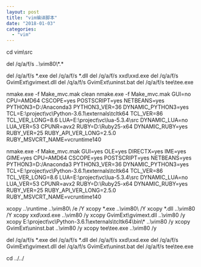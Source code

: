 ```yaml
---
layout: post
title: "vim编译脚本"
date: "2018-01-03"
categories: 
  - "vim"
---
```


cd vim\\src

del /q/a/f/s ..\\vim80\\\*.\*

del /q/a/f/s \*.exe del /q/a/f/s \*.dll del /q/a/f/s xxd\\xxd.exe del /q/a/f/s GvimExt\\gvimext.dll del /q/a/f/s GvimExt\\uninst.bat del /q/a/f/s tee\\tee.exe

nmake.exe -f Make\_mvc.mak clean nmake.exe -f Make\_mvc.mak GUI=no CPU=AMD64 CSCOPE=yes POSTSCRIPT=yes NETBEANS=yes PYTHON3=D:/Anaconda3 PYTHON3\_VER=36 DYNAMIC\_PYTHON3=yes TCL=E:\\project\\vc\\Python-3.6.1\\externals\\tcltk64 TCL\_VER=86 TCL\_VER\_LONG=8.6 LUA=E:\\project\\vc\\lua-5.3.4\\src DYNAMIC\_LUA=no LUA\_VER=53 CPUNR=avx2 RUBY=D:\\Ruby25-x64 DYNAMIC\_RUBY=yes RUBY\_VER=25 RUBY\_API\_VER\_LONG=2.5.0 RUBY\_MSVCRT\_NAME=vcruntime140

nmake.exe -f Make\_mvc.mak GUI=yes OLE=yes DIRECTX=yes IME=yes GIME=yes CPU=AMD64 CSCOPE=yes POSTSCRIPT=yes NETBEANS=yes PYTHON3=D:/Anaconda3 PYTHON3\_VER=36 DYNAMIC\_PYTHON3=yes TCL=E:\\project\\vc\\Python-3.6.1\\externals\\tcltk64 TCL\_VER=86 TCL\_VER\_LONG=8.6 LUA=E:\\project\\vc\\lua-5.3.4\\src DYNAMIC\_LUA=no LUA\_VER=53 CPUNR=avx2 RUBY=D:\\Ruby25-x64 DYNAMIC\_RUBY=yes RUBY\_VER=25 RUBY\_API\_VER\_LONG=2.5.0 RUBY\_MSVCRT\_NAME=vcruntime140

xcopy ..\\runtime ..\\vim80\\ /e /Y xcopy \*.exe ..\\vim80\\ /Y xcopy \*.dll ..\\vim80 /Y xcopy xxd\\xxd.exe ..\\vim80 /y xcopy GvimExt\\gvimext.dll ..\\vim80 /y xcopy E:\\project\\vc\\Python-3.6.1\\externals\\tcltk64\\bin\\\* ..\\vim80 /y xcopy GvimExt\\uninst.bat ..\\vim80 /y xcopy tee\\tee.exe ..\\vim80 /y

del /q/a/f/s \*.exe del /q/a/f/s \*.dll del /q/a/f/s xxd\\xxd.exe del /q/a/f/s GvimExt\\gvimext.dll del /q/a/f/s GvimExt\\uninst.bat del /q/a/f/s tee\\tee.exe

cd ../../
